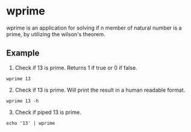wprime
======
wprime is an application for solving if n member of natural number is a prime, by utilizing the wilson's theorem.

Example
-------
1. Check if 13 is prime. Returns 1 if true or 0 if false.
```
wprime 13
```
2. Check if 13 is prime. Will print the result in a human readable format.
```
wprime 13 -h
```
3. Check if piped 13 is prime.
```
echo '13' | wprime 
```